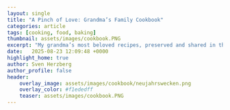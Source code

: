 ```yaml
---
layout: single
title: "A Pinch of Love: Grandma’s Family Cookbook"
categories: article
tags: [cooking, food, baking]
thumbnail: assets/images/cookbook.PNG
excerpt: "My grandma’s most beloved recipes, preserved and shared in this special self-published book."
date:   2025-08-23 12:09:48 +0000
highlight_home: true
author: Sven Herzberg
author_profile: false
header:
    overlay_image: assets/images/cookbook/neujahrswecken.png
    overlay_color: #f1ededff
    teaser: assets/images/cookbook.PNG 
---
```

